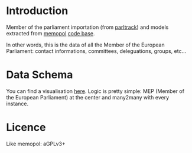 Introduction
============

Member of the parliament importation (from [parltrack](https://parltrack.euwiki.org)) and models extracted from [memopol](https://memopol.lqdn.fr) [code base](https://gitorious.org/memopol2-0).

In other words, this is the data of all the Member of the European Parliament: contact informations, committees, deleguations, groups, etc...

Data Schema
===========

You can find a visualisation [here](https://raw.github.com/Psycojoker/django-parltrack-meps/master/graph.png).
Logic is pretty simple: MEP (Member of the European Parliament) at the center
and many2many with every instance.

Licence
=======

Like memopol: aGPLv3+
